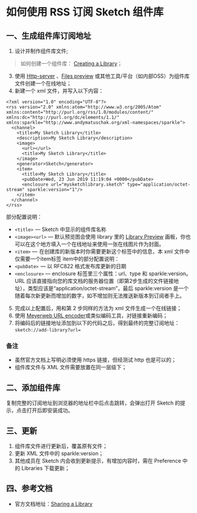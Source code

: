 
# 如何使用 RSS 订阅 Sketch 组件库

## 一、生成组件库订阅地址
1.  设计并制作组件库文件;
>如何创建一个组件库： [Creating a Library](https://www.sketch.com/docs/designing/libraries/creating-a-library/)；
3.  使用 [Http-server](https://github.com/http-party/http-server) 、[Files preview](https://gitee.com/Jioho/files-preview) 或其他工具/平台（如内部OSS）为组件库文件创建一个在线地址；
5.  新建一个 xml 文件，并写入以下内容：

```
<?xml version="1.0" encoding="UTF-8"?>
<rss version="2.0" xmlns:atom="http://www.w3.org/2005/Atom" xmlns:content="http://purl.org/rss/1.0/modules/content/" xmlns:dc="http://purl.org/dc/elements/1.1/" xmlns:sparkle="http://www.andymatuschak.org/xml-namespaces/sparkle">
  <channel>
    <title>My Sketch Library</title>
    <description>My Sketch Library</description>
    <image>
      <url></url>
      <title>My Sketch Library</title>
    </image>
    <generator>Sketch</generator>
    <item>
      <title>My Sketch Library</title>
      <pubDate>Wed, 23 Jun 2019 11:19:04 +0000</pubDate>
      <enclosure url="mysketchlibrary.sketch" type="application/octet-stream" sparkle:version="1"/>
    </item>
  </channel>
</rss>
```
部分配置说明：
-   `<title>`  — Sketch 中显示的组件库名称
-   `<image><url>` — 默认预览图会使用 library 里的 [Library Preview](https://www.sketch.com/docs/designing/libraries/create-a-custom-library-thumbnail/) 画板，你也可以在这个地方填入一个在线地址来使用一张在线图片作为封面。
-   `<item>` —  在创建库的新版本时你需要更新这个标签中的信息，本 xml 文件中仅需要一个item标签
item中的部分配置说明：
-   `<pubDate>`  — 以 RFC822 格式发布库更新的日期
-   `<enclosure>` — enclosure 标签里三个属性：url、type 和 sparkle:version。URL 应该直接指向您的库文档的服务器位置（即第2步生成的文件链接地址），类型应该是“application/octet-stream”，最后 sparkle:version 是一个随着每次新更新而增加的数字，如不增加则无法推送新版本到订阅者手上。
5. 完成以上配置后，用和第 2 步同样的方法为 xml 文件生成一个在线链接；
6. 使用 [Meyerweb URL encoder](https://meyerweb.com/eric/tools/dencoder/)或类似编码工具，对链接重新编码；
7. 将编码后的链接地址添加到以下的代码之后，得到最终的完整订阅地址：
```sketch://add-library?url=```

### 备注
- 虽然官方文档上写明必须使用 https 链接，但经测试 http 也是可以的；
- 组件库文件与 XML 文件需要放置在同一层级下；

## 二、添加组件库
复制完整的订阅地址到浏览器的地址栏中后点击跳转，会弹出打开 Sketch 的提示，点击打开后即安装成功。

## 三、更新
1. 组件库文件进行更新后，覆盖原有文件；
2. 更新 XML 文件中的 sparkle:version；
3. 其他成员在 Sketch 内会收到更新提示，有增加内容时，需在 Preference 中的 Libraries 下载更新；

## 四、参考文档

- 官方文档地址：[Sharing a Library](https://www.sketch.com/docs/designing/libraries/sharing-a-library/)
